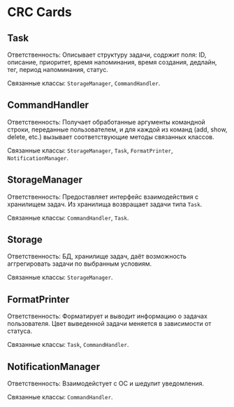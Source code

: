 # CRC Cards


## Task

Ответственность: Описывает структуру задачи, содржит поля: ID, описание, приоритет, время напоминания, время создания, дедлайн, тег, период напоминания, статус.

Связанные классы: `StorageManager`, `CommandHandler`.

## CommandHandler

Ответственность: Получает обработанные аргументы командной строки, переданные пользователем, и для каждой из команд (add, show, delete, etc.) вызывает соответствующие методы связанных классов.

Связанные классы: `StorageManager`, `Task`, `FormatPrinter`, `NotificationManager`.

## StorageManager

Ответственность: Предоставляет интерфейс взаимодействия с хранилищем задач. Из хранилища возвращает задачи типа `Task`.

Связанные классы: `CommandHandler`, `Task`.

## Storage

Ответственность: БД, хранилище задач, даёт возможность аггрегировать задачи по выбранным условиям.

Связанные классы: `StorageManager`.

## FormatPrinter

Ответственность: Форматирует и выводит информацию о задачах пользователя. Цвет выведенной задачи меняется в зависимости от статуса. 

Связанные классы: `Task`, `CommandHandler`.

## NotificationManager

Ответственность: Взаимодейстует с ОС и шедулит уведомления.

Связанные классы: `CommandHandler`.
